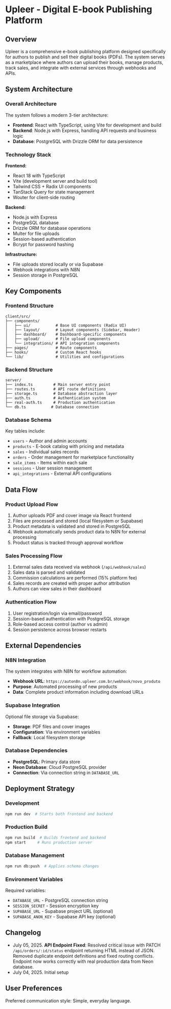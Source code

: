 # Upleer - Digital E-book Publishing Platform

## Overview

Upleer is a comprehensive e-book publishing platform designed specifically for authors to publish and sell their digital books (PDFs). The system serves as a marketplace where authors can upload their books, manage products, track sales, and integrate with external services through webhooks and APIs.

## System Architecture

### Overall Architecture

The system follows a modern 3-tier architecture:

- **Frontend**: React with TypeScript, using Vite for development and build
- **Backend**: Node.js with Express, handling API requests and business logic
- **Database**: PostgreSQL with Drizzle ORM for data persistence

### Technology Stack

**Frontend:**
- React 18 with TypeScript
- Vite (development server and build tool)
- Tailwind CSS + Radix UI components
- TanStack Query for state management
- Wouter for client-side routing

**Backend:**
- Node.js with Express
- PostgreSQL database
- Drizzle ORM for database operations
- Multer for file uploads
- Session-based authentication
- Bcrypt for password hashing

**Infrastructure:**
- File uploads stored locally or via Supabase
- Webhook integrations with N8N
- Session storage in PostgreSQL

## Key Components

### Frontend Structure

```
client/src/
├── components/
│   ├── ui/           # Base UI components (Radix UI)
│   ├── layout/       # Layout components (Sidebar, Header)
│   ├── dashboard/    # Dashboard-specific components
│   ├── upload/       # File upload components
│   └── integrations/ # API integration components
├── pages/            # Route components
├── hooks/            # Custom React hooks
└── lib/              # Utilities and configurations
```

### Backend Structure

```
server/
├── index.ts         # Main server entry point
├── routes.ts        # API route definitions
├── storage.ts       # Database abstraction layer
├── auth.ts          # Authentication system
├── real-auth.ts     # Production authentication
└── db.ts           # Database connection
```

### Database Schema

Key tables include:
- `users` - Author and admin accounts
- `products` - E-book catalog with pricing and metadata
- `sales` - Individual sales records
- `orders` - Order management for marketplace functionality
- `sale_items` - Items within each sale
- `sessions` - User session management
- `api_integrations` - External API configurations

## Data Flow

### Product Upload Flow

1. Author uploads PDF and cover image via React frontend
2. Files are processed and stored (local filesystem or Supabase)
3. Product metadata is validated and stored in PostgreSQL
4. Webhook automatically sends product data to N8N for external processing
5. Product status is tracked through approval workflow

### Sales Processing Flow

1. External sales data received via webhook (`/api/webhook/sales`)
2. Sales data is parsed and validated
3. Commission calculations are performed (15% platform fee)
4. Sales records are created with proper author attribution
5. Authors can view sales in their dashboard

### Authentication Flow

1. User registration/login via email/password
2. Session-based authentication with PostgreSQL storage
3. Role-based access control (author vs admin)
4. Session persistence across browser restarts

## External Dependencies

### N8N Integration

The system integrates with N8N for workflow automation:
- **Webhook URL**: `https://auton8n.upleer.com.br/webhook/novo_produto`
- **Purpose**: Automated processing of new products
- **Data**: Complete product information including download URLs

### Supabase Integration

Optional file storage via Supabase:
- **Storage**: PDF files and cover images
- **Configuration**: Via environment variables
- **Fallback**: Local filesystem storage

### Database Dependencies

- **PostgreSQL**: Primary data store
- **Neon Database**: Cloud PostgreSQL provider
- **Connection**: Via connection string in `DATABASE_URL`

## Deployment Strategy

### Development

```bash
npm run dev  # Starts both frontend and backend
```

### Production Build

```bash
npm run build  # Builds frontend and backend
npm start     # Runs production server
```

### Database Management

```bash
npm run db:push  # Applies schema changes
```

### Environment Variables

Required variables:
- `DATABASE_URL` - PostgreSQL connection string
- `SESSION_SECRET` - Session encryption key
- `SUPABASE_URL` - Supabase project URL (optional)
- `SUPABASE_ANON_KEY` - Supabase API key (optional)

## Changelog

- July 05, 2025. **API Endpoint Fixed**: Resolved critical issue with PATCH `/api/orders/:id/status` endpoint returning HTML instead of JSON. Removed duplicate endpoint definitions and fixed routing conflicts. Endpoint now works correctly with real production data from Neon database.
- July 04, 2025. Initial setup

## User Preferences

Preferred communication style: Simple, everyday language.